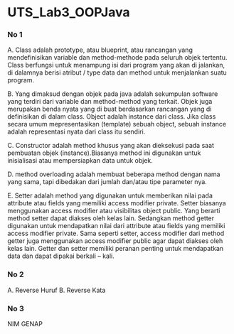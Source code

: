 # UTS_Lab3_OOPJava
### No 1 
A. Class adalah prototype, atau blueprint, atau rancangan yang mendefinisikan variable dan method-methode pada seluruh objek tertentu. Class berfungsi untuk menampung isi dari program yang akan di jalankan, di dalamnya berisi atribut / type data dan method untuk menjalankan suatu program.

B. Yang dimaksud dengan objek pada java adalah sekumpulan software yang terdiri dari variable dan method-method yang terkait. Objek juga merupakan benda nyata yang di buat berdasarkan rancangan yang di definisikan di dalam class. Object adalah instance dari class. Jika class secara umum mepresentasikan (template) sebuah object, sebuah instance adalah representasi nyata dari class itu sendiri.

C. Constructor adalah method khusus yang akan dieksekusi pada saat pembuatan objek (instance).Biasanya method ini digunakan untuk inisialisasi atau mempersiapkan data untuk objek.

D. method overloading adalah membuat beberapa method dengan nama yang sama, tapi dibedakan dari jumlah dan/atau tipe parameter nya.

E. Setter adalah method yang digunakan untuk memberikan nilai pada attribute atau fields yang memiliki access modifier private. Setter biasanya menggunakan access modifier atau visibilitas object public. Yang berarti method setter dapat diakses oleh kelas lain. 
Sedangkan method getter digunakan untuk mendapatkan nilai dari attribute atau fields yang memiliki access modifier private. Sama seperti setter, access modifier dari method getter juga menggunakan access modifier public agar dapat diakses oleh kelas lain. 
Getter dan setter memiliki peranan penting untuk mendapatkan data dan dapat dipakai berkali – kali. 

### No 2
A. Reverse Huruf
B. Reverse Kata

### No 3
NIM GENAP
